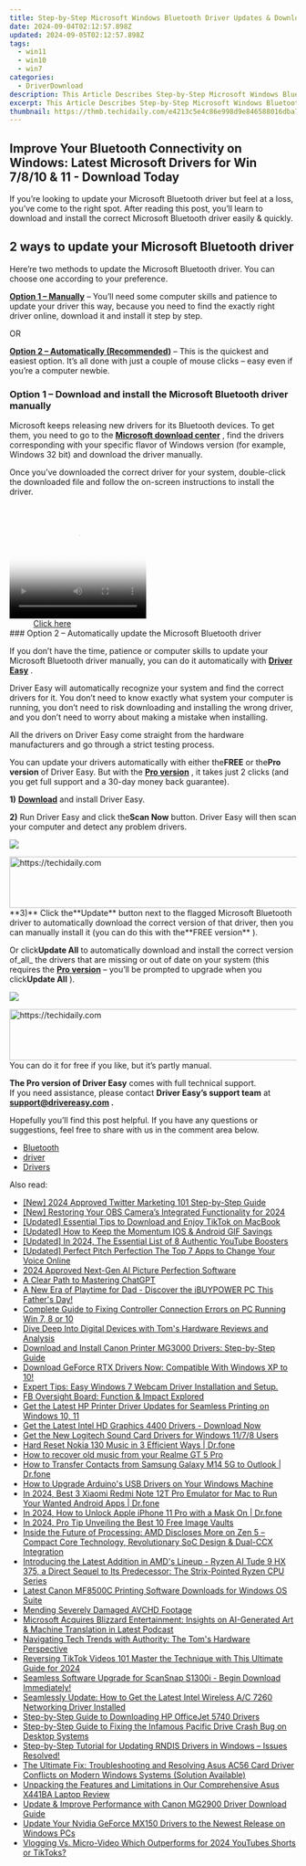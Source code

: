 ```yaml
---
title: Step-by-Step Microsoft Windows Bluetooth Driver Updates & Downloads for Windows 10, 11, 8, and Eight Versions
date: 2024-09-04T02:12:57.898Z
updated: 2024-09-05T02:12:57.898Z
tags:
  - win11
  - win10
  - win7
categories:
  - DriverDownload
description: This Article Describes Step-by-Step Microsoft Windows Bluetooth Driver Updates & Downloads for Windows 10, 11, 8, and Eight Versions
excerpt: This Article Describes Step-by-Step Microsoft Windows Bluetooth Driver Updates & Downloads for Windows 10, 11, 8, and Eight Versions
thumbnail: https://thmb.techidaily.com/e4213c5e4c86e998d9e846588016dba7deca4bf6921cbfe7e8f44226fe4f146f.jpg
---
```


## Improve Your Bluetooth Connectivity on Windows: Latest Microsoft Drivers for Win 7/8/10 & 11 - Download Today

If you’re looking to update your Microsoft Bluetooth driver but feel at a loss, you’ve come to the right spot. After reading this post, you’ll learn to download and install the correct Microsoft Bluetooth driver easily & quickly.

## 2 ways to update your Microsoft Bluetooth driver

 Here’re two methods to update the Microsoft Bluetooth driver. You can choose one according to your preference.

**[Option 1 – Manually](https://tools.techidaily.com/drivereasy/download/)**  – You’ll need some computer skills and patience to update your driver this way, because you need to find the exactly right driver online, download it and install it step by step.

OR

**[Option 2 – Automatically (Recommended)](https://www.drivereasy.com/knowledge/microsoft-bluetooth-driver-download-and-update/#option2)**  – This is the quickest and easiest option. It’s all done with just a couple of mouse clicks – easy even if you’re a computer newbie.

### Option 1 – Download and install the Microsoft Bluetooth driver manually

 Microsoft keeps releasing new drivers for its Bluetooth devices. To get them, you need to go to the **[Microsoft download center](https://www.microsoft.com/accessories/en-gb/downloads)**  , find the drivers corresponding with your specific flavor of Windows version (for example, Windows 32 bit) and download the driver manually.

 Once you’ve downloaded the correct driver for your system, double-click the downloaded file and follow the on-screen instructions to install the driver.

<!-- affiliate ads begin -->
<span id="1912746">
					<video width="240" height="200" style="cursor:pointer"
           poster="//a.impactradius-go.com/display-clicktoplayimage/1912746.png"
           onclick="if(!this.playClicked){this.play();this.setAttribute('controls',true);this.playClicked=true;}">
	   <source src="//a.impactradius-go.com/display-ad/20231-1912746">
	   <img src="//a.impactradius-go.com/display-clicktoplayimage/1912746.png" style="border: none; height: 100%; width: 100%; object-fit: contain">
	</video>
	<div style="width:150px;text-align:center"><a href="javascript:window.open(decodeURIComponent('https%3A%2F%2Fmindmanager.sjv.io%2Fc%2F5597632%2F1912746%2F20231'), '_blank');void(0);">Click here</a></div>
</span>
<img height="0" width="0" src="https://imp.pxf.io/i/5597632/1912746/20231" style="position:absolute;visibility:hidden;" border="0" />
<!-- affiliate ads end -->
### Option 2 – Automatically update the Microsoft Bluetooth driver

 If you don’t have the time, patience or computer skills to update your Microsoft Bluetooth driver manually, you can do it automatically with **[Driver Easy](https://tools.techidaily.com/drivereasy/download/)**  .

 Driver Easy will automatically recognize your system and find the correct drivers for it. You don’t need to know exactly what system your computer is running, you don’t need to risk downloading and installing the wrong driver, and you don’t need to worry about making a mistake when installing.

 All the drivers on Driver Easy come straight from the hardware manufacturers and go through a strict testing process.

 You can update your drivers automatically with either the**FREE** or the**Pro version** of Driver Easy. But with the **[Pro version](https://tools.techidaily.com/drivereasy/download/)**  , it takes just 2 clicks (and you get full support and a 30-day money back guarantee).

**1)** **[Download](https://tools.techidaily.com/drivereasy/download/)**  and install Driver Easy.

**2)** Run Driver Easy and click the**Scan Now** button. Driver Easy will then scan your computer and detect any problem drivers.

![](https://images.drivereasy.com/wp-content/uploads/2020/08/de-1-3.jpg)

<!-- affiliate ads begin -->
<a href="https://aligracehair.sjv.io/c/5597632/2006960/19272" target="_top" id="2006960">
  <img src="//a.impactradius-go.com/display-ad/19272-2006960" border="0" alt="https://techidaily.com" width="728" height="90"/>
</a>
<img height="0" width="0" src="https://aligracehair.sjv.io/i/5597632/2006960/19272" style="position:absolute;visibility:hidden;" border="0" />
<!-- affiliate ads end -->
**3)** Click the**Update** button next to the flagged Microsoft Bluetooth driver to automatically download the correct version of that driver, then you can manually install it (you can do this with the**FREE version** ).

 Or click**Update All** to automatically download and install the correct version of_all_ the drivers that are missing or out of date on your system (this requires the **[Pro version](https://tools.techidaily.com/drivereasy/download/)**  – you’ll be prompted to upgrade when you click**Update All** ).

![](https://images.drivereasy.com/wp-content/uploads/2020/08/de-2-3.jpg)

<!-- affiliate ads begin -->
<a href="https://aligracehair.sjv.io/c/5597632/1886048/19272" target="_top" id="1886048">
  <img src="//a.impactradius-go.com/display-ad/19272-1886048" border="0" alt="https://techidaily.com" width="728" height="90"/>
</a>
<img height="0" width="0" src="https://aligracehair.sjv.io/i/5597632/1886048/19272" style="position:absolute;visibility:hidden;" border="0" />
<!-- affiliate ads end -->
 You can do it for free if you like, but it’s partly manual.

**The Pro version of Driver Easy** comes with full technical support.  
 If you need assistance, please contact **Driver Easy’s support team** at **[support@drivereasy.com](https://tools.techidaily.com/drivereasy/download/) .**

 Hopefully you’ll find this post helpful. If you have any questions or suggestions, feel free to share with us in the comment area below.

* [Bluetooth](https://tools.techidaily.com/drivereasy/download/)
* [driver](https://tools.techidaily.com/drivereasy/download/)
* [Drivers](https://tools.techidaily.com/drivereasy/download/)

<ins class="adsbygoogle"
     style="display:block"
     data-ad-format="autorelaxed"
     data-ad-client="ca-pub-7571918770474297"
     data-ad-slot="1223367746"></ins>



<ins class="adsbygoogle"
     style="display:block"
     data-ad-client="ca-pub-7571918770474297"
     data-ad-slot="8358498916"
     data-ad-format="auto"
     data-full-width-responsive="true"></ins>

<span class="atpl-alsoreadstyle">Also read:</span>
<div><ul>
<li><a href="https://twitter-videos.techidaily.com/new-2024-approved-twitter-marketing-101-step-by-step-guide/"><u>[New] 2024 Approved  Twitter Marketing 101  Step-by-Step Guide</u></a></li>
<li><a href="https://video-screen-grab.techidaily.com/new-restoring-your-obs-cameras-integrated-functionality-for-2024/"><u>[New] Restoring Your OBS Camera’s Integrated Functionality for 2024</u></a></li>
<li><a href="https://tiktok-video-recordings.techidaily.com/updated-essential-tips-to-download-and-enjoy-tiktok-on-macbook/"><u>[Updated] Essential Tips to Download and Enjoy TikTok on MacBook</u></a></li>
<li><a href="https://twitter-videos.techidaily.com/updated-how-to-keep-the-momentum-ios-and-android-gif-savings/"><u>[Updated] How to Keep the Momentum  IOS & Android GIF Savings</u></a></li>
<li><a href="https://youtube-docs.techidaily.com/ed-in-2024-the-essential-list-of-8-authentic-youtube-boosters/"><u>[Updated] In 2024, The Essential List of 8 Authentic YouTube Boosters</u></a></li>
<li><a href="https://screen-activity-recording.techidaily.com/updated-perfect-pitch-perfection-the-top-7-apps-to-change-your-voice-online/"><u>[Updated] Perfect Pitch Perfection  The Top 7 Apps to Change Your Voice Online</u></a></li>
<li><a href="https://extra-support.techidaily.com/2024-approved-next-gen-ai-picture-perfection-software/"><u>2024 Approved  Next-Gen AI Picture Perfection Software</u></a></li>
<li><a href="https://tech-haven.techidaily.com/a-clear-path-to-mastering-chatgpt/"><u>A Clear Path to Mastering ChatGPT</u></a></li>
<li><a href="https://hardware-help.techidaily.com/a-new-era-of-playtime-for-dad-discover-the-ibuypower-pc-this-fathers-day/"><u>A New Era of Playtime for Dad - Discover the iBUYPOWER PC This Father's Day!</u></a></li>
<li><a href="https://hardware-help.techidaily.com/complete-guide-to-fixing-controller-connection-errors-on-pc-running-win-7-8-or-10/"><u>Complete Guide to Fixing Controller Connection Errors on PC Running Win 7, 8 or 10</u></a></li>
<li><a href="https://hardware-help.techidaily.com/dive-deep-into-digital-devices-with-toms-hardware-reviews-and-analysis/"><u>Dive Deep Into Digital Devices with Tom's Hardware Reviews and Analysis</u></a></li>
<li><a href="https://hardware-help.techidaily.com/download-and-install-canon-printer-mg3000-drivers-step-by-step-guide/"><u>Download and Install Canon Printer MG3000 Drivers: Step-by-Step Guide</u></a></li>
<li><a href="https://hardware-help.techidaily.com/download-geforce-rtx-drivers-now-compatible-with-windows-xp-to-10/"><u>Download GeForce RTX Drivers Now: Compatible With Windows XP to 10!</u></a></li>
<li><a href="https://hardware-help.techidaily.com/expert-tips-easy-windows-7-webcam-driver-installation-and-setup/"><u>Expert Tips: Easy Windows 7 Webcam Driver Installation and Setup.</u></a></li>
<li><a href="https://facebook.techidaily.com/fb-oversight-board-function-and-impact-explored/"><u>FB Oversight Board: Function & Impact Explored</u></a></li>
<li><a href="https://hardware-help.techidaily.com/get-the-latest-hp-printer-driver-updates-for-seamless-printing-on-windows-10-11/"><u>Get the Latest HP Printer Driver Updates for Seamless Printing on Windows 10, 11</u></a></li>
<li><a href="https://hardware-help.techidaily.com/get-the-latest-intel-hd-graphics-4400-drivers-download-now/"><u>Get the Latest Intel HD Graphics 4400 Drivers - Download Now</u></a></li>
<li><a href="https://hardware-help.techidaily.com/get-the-new-logitech-sound-card-drivers-for-windows-1178-users/"><u>Get the New Logitech Sound Card Drivers for Windows 11/7/8 Users</u></a></li>
<li><a href="https://techidaily.com/hard-reset-nokia-130-music-in-3-efficient-ways-drfone-by-drfone-reset-android-reset-android/"><u>Hard Reset Nokia 130 Music in 3 Efficient Ways | Dr.fone</u></a></li>
<li><a href="https://blog-min.techidaily.com/how-to-recover-old-music-from-your-realme-gt-5-pro-by-fonelab-android-recover-music/"><u>How to recover old music from your Realme GT 5 Pro</u></a></li>
<li><a href="https://blog-min.techidaily.com/how-to-transfer-contacts-from-samsung-galaxy-m14-5g-to-outlook-drfone-by-drfone-transfer-from-android-transfer-from-android/"><u>How to Transfer Contacts from Samsung Galaxy M14 5G to Outlook | Dr.fone</u></a></li>
<li><a href="https://hardware-help.techidaily.com/how-to-upgrade-arduinos-usb-drivers-on-your-windows-machine/"><u>How to Upgrade Arduino's USB Drivers on Your Windows Machine</u></a></li>
<li><a href="https://screen-mirror.techidaily.com/in-2024-best-3-xiaomi-redmi-note-12t-pro-emulator-for-mac-to-run-your-wanted-android-apps-drfone-by-drfone-android/"><u>In 2024, Best 3 Xiaomi Redmi Note 12T Pro Emulator for Mac to Run Your Wanted Android Apps | Dr.fone</u></a></li>
<li><a href="https://iphone-unlock.techidaily.com/in-2024-how-to-unlock-apple-iphone-11-pro-with-a-mask-on-drfone-by-drfone-ios/"><u>In 2024, How to Unlock Apple iPhone 11 Pro with a Mask On | Dr.fone</u></a></li>
<li><a href="https://extra-guidance.techidaily.com/in-2024-pro-tip-unveiling-the-best-10-free-image-vaults/"><u>In 2024, Pro Tip  Unveiling the Best 10 Free Image Vaults</u></a></li>
<li><a href="https://hardware-help.techidaily.com/inside-the-future-of-processing-amd-discloses-more-on-zen-5-compact-core-technology-revolutionary-soc-design-and-dual-ccx-integration/"><u>Inside the Future of Processing: AMD Discloses More on Zen 5 – Compact Core Technology, Revolutionary SoC Design & Dual-CCX Integration</u></a></li>
<li><a href="https://hardware-help.techidaily.com/introducing-the-latest-addition-in-amds-lineup-ryzen-ai-tude-9-hx-375-a-direct-sequel-to-its-predecessor-the-strix-pointed-ryzen-cpu-series/"><u>Introducing the Latest Addition in AMD's Lineup - Ryzen AI Tude 9 HX 375, a Direct Sequel to Its Predecessor: The Strix-Pointed Ryzen CPU Series</u></a></li>
<li><a href="https://hardware-help.techidaily.com/latest-canon-mf8500c-printing-software-downloads-for-windows-os-suite/"><u>Latest Canon MF8500C Printing Software Downloads for Windows OS Suite</u></a></li>
<li><a href="https://data-wizards.techidaily.com/mending-severely-damaged-avchd-footage/"><u>Mending Severely Damaged AVCHD Footage</u></a></li>
<li><a href="https://tech-hub.techidaily.com/microsoft-acquires-blizzard-entertainment-insights-on-ai-generated-art-and-machine-translation-in-latest-podcast/"><u>Microsoft Acquires Blizzard Entertainment: Insights on AI-Generated Art & Machine Translation in Latest Podcast</u></a></li>
<li><a href="https://hardware-help.techidaily.com/navigating-tech-trends-with-authority-the-toms-hardware-perspective/"><u>Navigating Tech Trends with Authority: The Tom's Hardware Perspective</u></a></li>
<li><a href="https://ai-video-tools.techidaily.com/reversing-tiktok-videos-101-master-the-technique-with-this-ultimate-guide-for-2024/"><u>Reversing TikTok Videos 101 Master the Technique with This Ultimate Guide for 2024</u></a></li>
<li><a href="https://hardware-help.techidaily.com/seamless-software-upgrade-for-scansnap-s1300i-begin-download-immediately/"><u>Seamless Software Upgrade for ScanSnap S1300i - Begin Download Immediately!</u></a></li>
<li><a href="https://hardware-help.techidaily.com/seamlessly-update-how-to-get-the-latest-intel-wireless-ac-7260-networking-driver-installed/"><u>Seamlessly Update: How to Get the Latest Intel Wireless A/C 7260 Networking Driver Installed</u></a></li>
<li><a href="https://hardware-help.techidaily.com/step-by-step-guide-to-downloading-hp-officejet-5740-drivers/"><u>Step-by-Step Guide to Downloading HP OfficeJet 5740 Drivers</u></a></li>
<li><a href="https://win-able.techidaily.com/step-by-step-guide-to-fixing-the-infamous-pacific-drive-crash-bug-on-desktop-systems/"><u>Step-by-Step Guide to Fixing the Infamous Pacific Drive Crash Bug on Desktop Systems</u></a></li>
<li><a href="https://hardware-help.techidaily.com/step-by-step-tutorial-for-updating-rndis-drivers-in-windows-issues-resolved/"><u>Step-by-Step Tutorial for Updating RNDIS Drivers in Windows – Issues Resolved!</u></a></li>
<li><a href="https://hardware-help.techidaily.com/the-ultimate-fix-troubleshooting-and-resolving-asus-ac56-card-driver-conflicts-on-modern-windows-systems-solution-available/"><u>The Ultimate Fix: Troubleshooting and Resolving Asus AC56 Card Driver Conflicts on Modern Windows Systems (Solution Available)</u></a></li>
<li><a href="https://buynow-info.techidaily.com/unpacking-the-features-and-limitations-in-our-comprehensive-asus-x441ba-laptop-review/"><u>Unpacking the Features and Limitations in Our Comprehensive Asus X441BA Laptop Review</u></a></li>
<li><a href="https://hardware-help.techidaily.com/update-and-improve-performance-with-canon-mg2900-driver-download-guide/"><u>Update & Improve Performance with Canon MG2900 Driver Download Guide</u></a></li>
<li><a href="https://hardware-help.techidaily.com/update-your-nvidia-geforce-mx150-drivers-to-the-newest-release-on-windows-pcs/"><u>Update Your Nvidia GeForce MX150 Drivers to the Newest Release on Windows PCs</u></a></li>
<li><a href="https://facebook-video-share.techidaily.com/vlogging-vs-micro-video-which-outperforms-for-2024-youtubes-shorts-or-tiktoks/"><u>Vlogging Vs. Micro-Video  Which Outperforms for 2024 YouTubes Shorts or TikToks?</u></a></li>
</ul></div>
